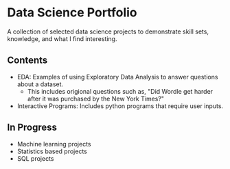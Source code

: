 # Data Science Portfolio
A collection of selected data science projects to demonstrate skill sets, knowledge, and what I find interesting.

## Contents
* EDA: Examples of using Exploratory Data Analysis to answer questions about a dataset. 
  * This includes origional questions such as, "Did Wordle get harder after it was purchased by the New York Times?"
* Interactive Programs: Includes python programs that require user inputs.

## In Progress
* Machine learning projects
* Statistics based projects
* SQL projects
